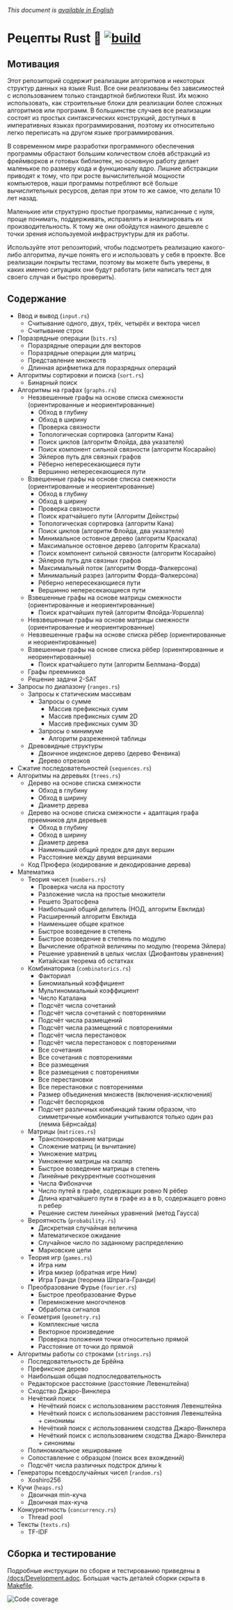 _This document is [available in English](/README.md)_

# Рецепты Rust 🍳 [![build](https://github.com/char16t/rust-recipes/actions/workflows/build.yml/badge.svg)](https://github.com/char16t/rust-recipes/actions/workflows/build.yml)

## Мотивация

Этот репозиторий содержит реализации алгоритмов и некоторых структур данных на языке Rust. Все они реализованы без зависимостей с использованием только стандартной библиотеки Rust. Их можно использовать, как строительные блоки для реализации более сложных алгоритмов или программ. В большинстве случаев все реализации состоят из простых синтаксических конструкций, доступных в императивных языках программирования, поэтому их относительно легко переписать на другом языке программирования.

В современном мире разработки программного обеспечения программы обрастают большим количеством слоёв абстракций из фреймворков и готовых библиотек, но основную работу делает маленькое по размеру кода и функционалу ядро. Лишние абстракции приводят к тому, что при росте вычислительной мощности компьютеров, наши программы потребляют всё больше вычислительных ресурсов, делая при этом то же самое, что делали 10 лет назад.

Маленькие или структурно простые программы, написанные с нуля, проще понимать, поддерживать, исправлять и анализировать их производительность. К тому же они обойдутся намного дешевле с точки зрения используемой инфраструктуры для их работы.

Используйте этот репозиторий, чтобы подсмотреть реализацию какого-либо алгоритма, лучше понять его и использовать у себя в проекте. Все реализации покрыты тестами, поэтому вы можете быть уверены, в каких именно ситуациях они будут работать (или написать тест для своего случая и быстро проверить).

## Содержание

 * Ввод и вывод (`input.rs`)
   * Считывание одного, двух, трёх, четырёх и вектора чисел
   * Считывание строк
 * Поразрядные операции (`bits.rs`)
   * Поразрядные операции для векторов
   * Поразрядные операции для матриц
   * Представление множеств
   * Длинная арифметика для поразрядных операций
 * Алгоритмы сортировки и поиска (`sort.rs`)
   * Бинарный поиск
 * Алгоритмы на графах (`graphs.rs`)
   * Невзвешенные графы на основе списка смежности (ориентированные и неориентированные)
     * Обход в глубину
     * Обход в ширину
     * Проверка связности
     * Топологическая сортировка (алгоритм Кана)
     * Поиск циклов (алгоритм Флойда, два указателя)
     * Поиск компонент сильной связности (алгоритм Косарайю)
     * Эйлеров путь для связных графов
     * Рёберно непересекающиеся пути
     * Вершинно непересекающиеся пути
   * Взвешенные графы на основе списка смежности (ориентированные и неориентированные)
     * Обход в глубину
     * Обход в ширину
     * Проверка связности
     * Поиск кратчайшего пути (Алгоритм Дейкстры)
     * Топологическая сортировка (алгоритм Кана)
     * Поиск циклов (алгоритм Флойда, два указателя)
     * Минимальное остовное дерево (алгоритм Краскала)
     * Максимальное остовное дерево (алгоритм Краскала)
     * Поиск компонент сильной связности (алгоритм Косарайю)
     * Эйлеров путь для связных графов
     * Максимальный поток (алгоритм Форда-Фалкерсона)
     * Минимальный разрез (алгоритм Форда-Фалкерсона)
     * Рёберно непересекающиеся пути
     * Вершинно непересекающиеся пути
   * Взвешенные графы на основе матрицы смежности (ориентированные и неориентированные)
     * Поиск кратчайших путей (алгоритм Флойда-Уоршелла)
   * Невзвешенные графы на основе матрицы смежности (ориентированные и неориентированные)
   * Невзвешенные графы на основе списка рёбер (ориентированные и неориентированные)
   * Взвешенные графы на основе списка рёбер (ориентированные и неориентированные)
     * Поиск кратчайшего пути (алгоритм Беллмана-Форда)
   * Графы преемников
   * Решение задачи 2-SAT
 * Запросы по диапазону (`ranges.rs`)
   * Запросы к статическим массивам
     * Запросы о сумме
       * Массив префиксных сумм
       * Массив префиксных сумм 2D
       * Массив префиксных сумм 3D
     * Запросы о минимуме
       * Алгоритм разреженной таблицы
   * Древовидные структуры
      * Двоичное индексное дерево (дерево Фенвика)
      * Дерево отрезков
 * Сжатие последовательностей (`sequences.rs`)
 * Алгоритмы на деревьях (`trees.rs`)
   * Дерево на основе списка смежности
     * Обход в глубину
     * Обход в ширину
     * Диаметр дерева
   * Дерево на основе списка смежности + адаптация графа преемников для деревьев
     * Обход в глубину
     * Обход в ширину
     * Диаметр дерева
     * Наименьший общий предок для двух вершин
     * Расстояние между двумя вершинами
   * Код Прюфера (кодирование и декодирование дерева)
 * Математика
   * Теория чисел (`numbers.rs`)
     * Проверка числа на простоту
     * Разложение числа на простые множители
     * Решето Эратосфена
     * Наибольший общий делитель (НОД, алгоритм Евклида)
     * Расширенный алгоритм Евклида
     * Наименьшее общее кратное
     * Быстрое возведение в степень
     * Быстрое возведение в степень по модулю
     * Вычисление обратной величины по модулю (теорема Эйлера)
     * Решение уравнений в целых числах (Диофантовы уравнения)
     * Китайская теорема об остатках
   * Комбинаторика (`combinatorics.rs`)
     * Факториал
     * Биномиальный коэффициент
     * Мультиномиальный коэффициент
     * Число Каталана
     * Подсчёт числа сочетаний
     * Подсчёт числа сочетаний с повторениями
     * Подсчёт числа размещений
     * Подсчёт числа размещений с повторениями
     * Подсчёт числа перестановок
     * Подсчёт числа перестановок с повторениями
     * Все сочетания
     * Все сочетания с повторениями
     * Все размещения
     * Все размещения с повторениями
     * Все перестановки
     * Все перестановки с повторениями
     * Размер объединения множеств (включения-исключения)
     * Подсчёт беспорядков
     * Подсчет различных комбинаций таким образом, что симметричные комбинации учитываются только один раз (лемма Бёрнсайда)
   * Матрицы (`matrices.rs`)
     * Транспонирование матрицы
     * Сложение матриц (и вычитание)
     * Умножение матриц
     * Умножение матрицы на скаляр
     * Быстрое возведение матрицы в степень
     * Линейные рекуррентные соотношения
     * Числа Фибоначчи
     * Число путей в графе, содержащих ровно N рёбер
     * Длина кратчайшего пути в графе из a в b, содержащего ровно n ребер
     * Решение систем линейных уравнений (метод Гаусса)
   * Вероятность (`probability.rs`)
     * Дискретная случайная величина
     * Математическое ожидание
     * Случайное число по заданному распределению
     * Марковские цепи
   * Теория игр (`games.rs`)
     * Игра ним
     * Игра мизер (обратная игре Ним)
     * Игра Гранди (теорема Шпрага-Гранди)
   * Преобразование Фурье (`fourier.rs`)
     * Быстрое преобразование Фурье
     * Перемножение многочленов
     * Обработка сигналов
   * Геометрия (`geometry.rs`)
     * Комплексные числа
     * Векторное произведение
     * Проверка положения точки относительно прямой
     * Расстояние от точки до прямой
 * Алгоритмы работы со строками (`strings.rs`)
   * Последовательность де Брёйна
   * Префиксное дерево
   * Наибольшая общая подпоследовательность
   * Редакторское расстояние (расстояние Левенштейна)
   * Сходство Джаро-Винклера
   * Нечёткий поиск
     * Нечёткий поиск c использованием расстояния Левенштейна
     * Нечёткий поиск c использованием расстояния Левенштейна + синонимы
     * Нечёткий поиск c использованием сходства Джаро-Винклера
     * Нечёткий поиск c использованием сходства Джаро-Винклера + синонимы
   * Полиномиальное хеширование
   * Сопоставление с образцом (поиск всех вхождений)
   * Подсчёт числа различных подстрок длины k
 * Генераторы псевдослучайных чисел (`random.rs`)
   * Xoshiro256
 * Кучи (`heaps.rs`)
   * Двоичная min-куча
   * Двоичная max-куча
 * Конкурентность (`concurrency.rs`)
   * Thread pool
 * Тексты (`texts.rs`)
   * TF-IDF

## Сборка и тестирование

Подробные инструкции по сборке и тестированию приведены в [/docs/Development.adoc](/docs/Development.adoc). Большая часть деталей сборки скрыта в [Makefile](/Makefile).

![Code coverage](/docs/codecov.png "Code coverage")
